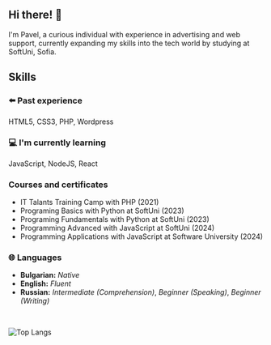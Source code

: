 ## Hi there! 👋
I'm Pavel, a curious individual with experience in advertising and web support, currently expanding my skills into the tech world by studying at SoftUni, Sofia.

## Skills

### ⬅️ Past experience
HTML5, CSS3, PHP, Wordpress

### 💻 I'm currently learning
JavaScript, NodeJS, React

### Courses and certificates
* IT Talants Training Camp with PHP (2021)
* Programing Basics with Python at SoftUni (2023)
* Programing Fundamentals with Python at SoftUni (2023)
* Programming Advanced with JavaScript at SoftUni (2024)
* Programming Applications with JavaScript at Software University (2024)

### 🌐 Languages
* **Bulgarian:** _Native_
* **English:** _Fluent_
* **Russian:** _Intermediate (Comprehension)_, _Beginner (Speaking)_, _Beginner (Writing)_
<br>

![Top Langs](https://github-readme-stats.vercel.app/api/top-langs/?username=pkamburov&layout=compact)
